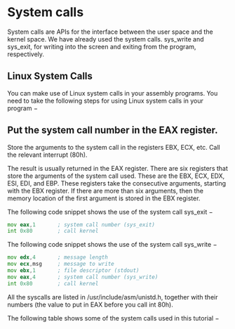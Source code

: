# System calls
System calls are APIs for the interface between the user space and the kernel space. We have already used the system calls. sys_write and sys_exit, for writing into the screen and exiting from the program, respectively.

## Linux System Calls
You can make use of Linux system calls in your assembly programs. You need to take the following steps for using Linux system calls in your program −

## Put the system call number in the EAX register.
Store the arguments to the system call in the registers EBX, ECX, etc.
Call the relevant interrupt (80h).

The result is usually returned in the EAX register.
There are six registers that store the arguments of the system call used. These are the EBX, ECX, EDX, ESI, EDI, and EBP. These registers take the consecutive arguments, starting with the EBX register. If there are more than six arguments, then the memory location of the first argument is stored in the EBX register.

The following code snippet shows the use of the system call sys_exit −

```asm
mov	eax,1		; system call number (sys_exit)
int	0x80		; call kernel
```
The following code snippet shows the use of the system call sys_write −

```asm
mov	edx,4		; message length
mov	ecx,msg		; message to write
mov	ebx,1		; file descriptor (stdout)
mov	eax,4		; system call number (sys_write)
int	0x80		; call kernel

```
All the syscalls are listed in /usr/include/asm/unistd.h, together with their numbers (the value to put in EAX before you call int 80h).

The following table shows some of the system calls used in this tutorial −